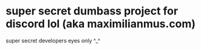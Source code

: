 # super secret dumbass project for discord lol (aka maximilianmus.com)
super secret developers eyes only ^_^
